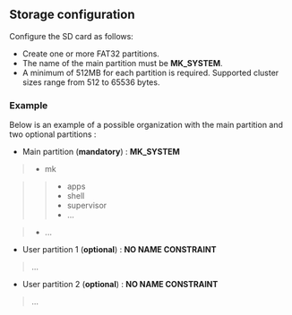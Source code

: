 ## Storage configuration

Configure the SD card as follows:

 - Create one or more FAT32 partitions. 
 - The name of the main partition must be **MK_SYSTEM**.
 - A minimum of 512MB for each partition is required. Supported cluster sizes range from 512 to 65536 bytes.

### Example

Below is an example of a possible organization with the main partition and two optional partitions :

- Main partition (**mandatory**) : **MK_SYSTEM**

>- mk

>>- apps
>>- shell
>>- supervisor
>>- ...

>- ...

- User partition 1 (**optional**) : **NO NAME CONSTRAINT**

> ...

- User partition 2 (**optional**) : **NO NAME CONSTRAINT**

> ...

